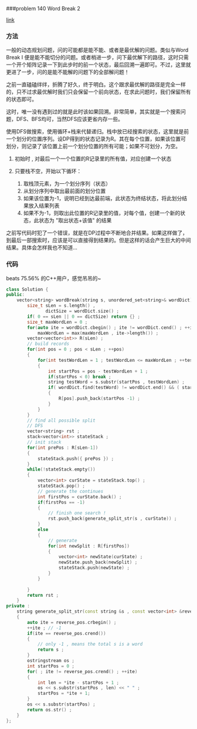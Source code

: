 ###problem 140 Word Break 2

[link](https://leetcode.com/problems/word-break-ii/)


### 方法

一般的动态规划问题，问的可能都是能不能、或者是最优解的问题。类似与Word Break I 便是能不能切分的问题。或者梢进一步，问下最优解下的路径，这时只需一个开个矩阵记录一下到此步时的前一个状态，最后回溯一遍即可。不过，这里就更进了一步，问的是能不能解的问题下的全部解问题！

之前一直磕磕绊绊，折腾了好久，终于明白。这个跟求最优解的路径是完全一样的，只不过求最优解时我们只会保留一个前向状态，在求此问题时，我们保留所有的状态即可。

这时，唯一没有遇到过的就是此时该如果回溯。非常简单，其实就是一个搜索问题，DFS、BFS均可，当然DFS应该更省内存一些。

使用DFS做搜索，使用循环+栈来代替递归。栈中放已经搜索的状态，这里就是前一个划分的位置序列。设DP得到的状态记录为R。其在每个位置，如果该位置可划分，则记录了该位置上前一个划分位置的所有可能；如果不可划分，为空。

1. 初始时 , 对最后一个一个位置的R记录里的所有值，对应创建一个状态
2. 只要栈不空，开始以下循环：

    1. 取栈顶元素，为一个划分序列（状态）
    2. 从划分序列中取出最前面的划分位置
    3. 如果该位置为-1，说明已经到达最前端，此状态为终结状态，将此划分结果放入结果列表
    4. 如果不为-1，则取出此位置的R记录里的值，对每个值，创建一个新的状态，此状态为 "取出状态+该值" 的结果

之前写代码时犯了一个错误，就是在DP过程中不断地合并结果。如果这样做了，到最后一部搜索时，应该是可以直接得到结果的。但是这样的话会产生巨大的中间结果。具体会怎样我也不知道...

### 代码

beats 75.56% 的C++用户，感觉吊吊的~

```C++
class Solution {
public:
    vector<string> wordBreak(string s, unordered_set<string>& wordDict) {
        size_t sLen = s.length() , 
               dictSize = wordDict.size() ;
        if( 0 == sLen || 0 == dictSize) return {} ;
        size_t maxWordLen = 0 ;
        for(auto ite = wordDict.cbegin() ; ite != wordDict.cend() ; ++ite)
            maxWordLen = max(maxWordLen , ite->length()) ;
        vector<vector<int>> R(sLen) ;
        // build records
        for(int pos = 0 ; pos < sLen ; ++pos)
        {
            for(int testWordLen = 1 ; testWordLen <= maxWordLen ; ++testWordLen)
            {
                int startPos = pos - testWordLen + 1 ;
                if(startPos < 0) break ;
                string testWord = s.substr(startPos , testWordLen) ;
                if( wordDict.find(testWord) != wordDict.end() && ( startPos == 0 || R[startPos-1].size() > 0  ) )
                {
                    R[pos].push_back(startPos -1) ;
                }
            }
        }
        // find all possible split
        // DFS
        vector<string> rst ;
        stack<vector<int>> stateStack ;
        // init stack
        for(int prePos : R[sLen-1])
        {
            stateStack.push({ prePos }) ;
        }
        while(!stateStack.empty())
        {
            vector<int> curState = stateStack.top() ;
            stateStack.pop() ;
            // generate the continues
            int firstPos = curState.back() ;
            if(firstPos == -1)
            {
                // finish one search !
                rst.push_back(generate_split_str(s , curState)) ;
            }
            else
            {
                // generate 
                for(int newSplit : R[firstPos])
                {
                    vector<int> newState(curState) ;
                    newState.push_back(newSplit) ;
                    stateStack.push(newState) ;
                }
            }
            
        }
        return rst ;
    }
private :
    string generate_split_str(const string &s , const vector<int> &reverse_pos)
    {
        auto ite = reverse_pos.crbegin() ;
        ++ite ; // -1
        if(ite == reverse_pos.crend())
        {
            // only -1 , means the total s is a word
            return s ;
        }
        ostringstream os ;
        int startPos = 0 ;
        for( ; ite != reverse_pos.crend() ; ++ite)
        {
            int len = *ite - startPos + 1 ;
            os << s.substr(startPos , len) << " " ;
            startPos = *ite + 1;
        }
        os << s.substr(startPos) ;
        return os.str() ;
    }
};
```
